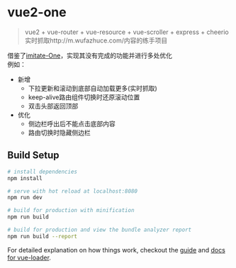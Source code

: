 # vue2-one

> vue2 + vue-router + vue-resource + vue-scroller + express + cheerio 实时抓取http://m.wufazhuce.com/内容的练手项目

借鉴了[imitate-One](https://github.com/eidonlon/imitate-One)，实现其没有完成的功能并进行多处优化<br>
例如：

- 新增
    - 下拉更新和滚动到底部自动加载更多(实时抓取)
    - keep-alive路由组件切换时还原滚动位置
    - 双击头部返回顶部
- 优化
    - 侧边栏呼出后不能点击底部内容
    - 路由切换时隐藏侧边栏

## Build Setup

``` bash
# install dependencies
npm install

# serve with hot reload at localhost:8080
npm run dev

# build for production with minification
npm run build

# build for production and view the bundle analyzer report
npm run build --report
```

For detailed explanation on how things work, checkout the [guide](http://vuejs-templates.github.io/webpack/) and [docs for vue-loader](http://vuejs.github.io/vue-loader).

